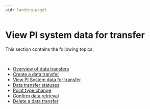 ```yaml
---
uid: landing-page3
---
```


# View PI system data for transfer

This section contains the following topics:

<br>

* [Overview of data transfers](xref:overview-data-transfers)
* [Create a data transfer](xref:create-a-data-transfer)
* [View PI System data for transfer](xref:transfer-data-to-ocs)
* [Data transfer statuses](xref:data-transfer-statuses)
* [Point type change](xref:pi-point-change)
* [Confirm data retrieval](xref:confirm-data-retrieval)
* [Delete a data transfer](xref:delete-data-transfer)
